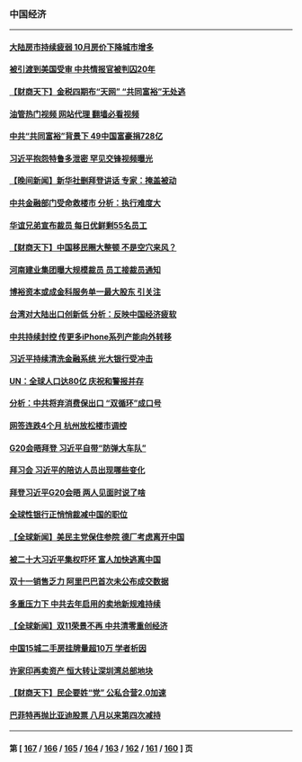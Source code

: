 ### 中国经济
---
#### [大陆房市持续疲弱 10月房价下降城市增多](../../pages/ncid283/n13867426.md?11171645) 
#### [被引渡到美国受审 中共情报官被判囚20年](../../pages/ncid283/n13867313.md?11171645) 
#### [【财商天下】金税四期布“天网” “共同富裕”无处逃](../../pages/ncid283/n13867309.md?11171645) 
#### [油管热门视频 网站代理 翻墙必看视频](http://138.2.39.72:81/youtube.html?epic-marker?11171645)
#### [中共“共同富裕”背景下 49中国富豪捐728亿](../../pages/ncid283/n13867304.md?11171645) 
#### [习近平抱怨特鲁多泄密 罕见交锋视频曝光](../../pages/ncid283/n13867231.md?11171645) 
#### [【晚间新闻】新华社删拜登讲话 专家：掩盖被动](../../pages/ncid283/n13866951.md?11171645) 
#### [中共金融部门受命救楼市 分析：执行难度大](../../pages/ncid283/n13866885.md?11171645) 
#### [华谊兄弟宣布裁员 每日优鲜剩55名员工](../../pages/ncid283/n13866732.md?11171645) 
#### [【财商天下】中国移民圈大整顿 不是空穴来风？](../../pages/ncid283/n13866656.md?11171645) 
#### [河南建业集团曝大规模裁员 员工接裁员通知](../../pages/ncid283/n13866611.md?11171645) 
#### [博裕资本或成金科服务单一最大股东 引关注](../../pages/ncid283/n13866584.md?11171645) 
#### [台湾对大陆出口创新低 分析：反映中国经济疲软](../../pages/ncid283/n13866067.md?11171645) 
#### [中共持续封控 传更多iPhone系列产能向外转移](../../pages/ncid283/n13866217.md?11171645) 
#### [习近平持续清洗金融系统 光大银行受冲击](../../pages/ncid283/n13866193.md?11171645) 
#### [UN：全球人口达80亿 庆祝和警报并存](../../pages/ncid283/n13866441.md?11171645) 
#### [分析：中共将弃消费保出口 “双循环”成口号](../../pages/ncid283/n13866140.md?11171645) 
#### [网签连跌4个月 杭州放松楼市调控](../../pages/ncid283/n13866032.md?11171645) 
#### [G20会晤拜登 习近平自带“防弹大车队”](../../pages/ncid283/n13865743.md?11171645) 
#### [拜习会 习近平的陪访人员出现哪些变化](../../pages/ncid283/n13865749.md?11171645) 
#### [拜登习近平G20会晤 两人见面时说了啥](../../pages/ncid283/n13865617.md?11171645) 
#### [全球性银行正悄悄裁减中国的职位](../../pages/ncid283/n13865531.md?11171645) 
#### [【全球新闻】美民主党保住参院 德厂考虑离开中国](../../pages/ncid283/n13865553.md?11171645) 
#### [被二十大习近平集权吓坏 富人加快逃离中国](../../pages/ncid283/n13864868.md?11171645) 
#### [双十一销售乏力 阿里巴巴首次未公布成交数据](../../pages/ncid283/n13864854.md?11171645) 
#### [多重压力下 中共去年启用的卖地新规难持续](../../pages/ncid283/n13864613.md?11171645) 
#### [【全球新闻】双11荣景不再 中共清零重创经济](../../pages/ncid283/n13864604.md?11171645) 
#### [中国15城二手房挂牌量超10万 学者析因](../../pages/ncid283/n13864573.md?11171645) 
#### [许家印再卖资产 恒大转让深圳湾总部地块](../../pages/ncid283/n13864361.md?11171645) 
#### [【财商天下】民企要姓“党” 公私合营2.0加速](../../pages/ncid283/n13864327.md?11171645) 
#### [巴菲特再抛比亚迪股票 八月以来第四次减持](../../pages/ncid283/n13864353.md?11171645) 

---
#### 第 [ [167](./167.md?11171645) / [166](./166.md?11171645) / [165](./165.md?11171645) / [164](./164.md?11171645) / [163](./163.md?11171645) / [162](./162.md?11171645) / [161](./161.md?11171645) / [160](./160.md?11171645) ] 页

